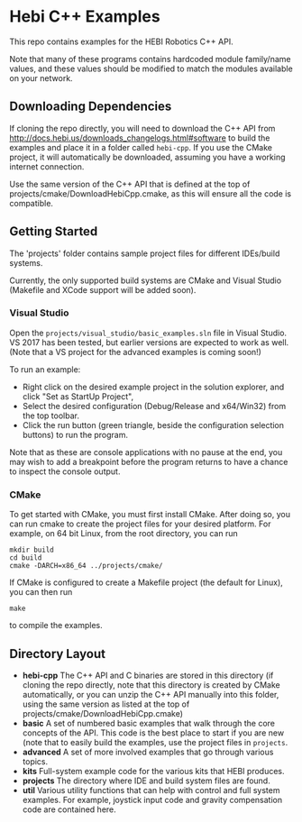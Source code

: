 # Hebi C++ Examples

This repo contains examples for the HEBI Robotics C++ API.

Note that many of these programs contains hardcoded module family/name values,
and these values should be modified to match the modules available on your
network.

## Downloading Dependencies

If cloning the repo directly, you will need to download the C++ API from http://docs.hebi.us/downloads_changelogs.html#software to build the examples and place it in a folder called `hebi-cpp`. If you use the CMake project, it will automatically be downloaded, assuming you have a working internet connection.

Use the same version of the C++ API that is defined at the top of projects/cmake/DownloadHebiCpp.cmake, as this will ensure all the code is compatible.

## Getting Started

The 'projects' folder contains sample project files for different IDEs/build
systems.

Currently, the only supported build systems are CMake and Visual Studio (Makefile
and XCode support will be added soon).

### Visual Studio

Open the `projects/visual_studio/basic_examples.sln` file in Visual Studio.
VS 2017 has been tested, but earlier versions are expected to work as well.
(Note that a VS project for the advanced examples is coming soon!)

To run an example:

- Right click on the desired example project in the solution explorer, and
click "Set as StartUp Project",
- Select the desired configuration (Debug/Release and x64/Win32) from the
top toolbar.
- Click the run button (green triangle, beside the configuration selection
buttons) to run the program.

Note that as these are console applications with no pause at the end, you
may wish to add a breakpoint before the program returns to have a chance
to inspect the console output.

### CMake

To get started with CMake, you must
first install CMake.  After doing so, you can run cmake to create the project
files for your desired platform.  For example, on 64 bit Linux, from the root
directory, you can run

```
mkdir build
cd build
cmake -DARCH=x86_64 ../projects/cmake/
```

If CMake is configured to create a Makefile project (the default for Linux), you
can then run

```make```

to compile the examples.

## Directory Layout

- **hebi-cpp** The C++ API and C binaries are stored in this directory (if cloning
the repo directly, note that this directory is created by CMake automatically, or
you can unzip the C++ API manually into this folder, using the same version as listed
at the top of projects/cmake/DownloadHebiCpp.cmake)
- **basic** A set of numbered basic examples that walk through the core concepts
of the API.  This code is the best place to start if you are new (note that to
easily build the examples, use the project files in `projects`.
- **advanced** A set of more involved examples that go through various topics.
- **kits** Full-system example code for the various kits that HEBI produces.
- **projects** The directory where IDE and build system files are found.
- **util** Various utility functions that can help with control and full system examples.  For example, joystick input code and gravity compensation code are contained here.


